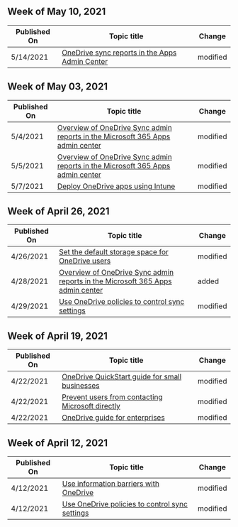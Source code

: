 <!-- This file is generated automatically each week. Changes made to this file will be overwritten.-->



## Week of May 10, 2021


| Published On |Topic title | Change |
|------|------------|--------|
| 5/14/2021 | [OneDrive sync reports in the Apps Admin Center](/OneDrive/sync-health) | modified |


## Week of May 03, 2021


| Published On |Topic title | Change |
|------|------------|--------|
| 5/4/2021 | [Overview of OneDrive Sync admin reports in the Microsoft 365 Apps admin center](/OneDrive/sync-health) | modified |
| 5/5/2021 | [Overview of OneDrive Sync admin reports in the Microsoft 365 Apps admin center](/OneDrive/sync-health) | modified |
| 5/7/2021 | [Deploy OneDrive apps using Intune](/OneDrive/deploy-intune) | modified |


## Week of April 26, 2021


| Published On |Topic title | Change |
|------|------------|--------|
| 4/26/2021 | [Set the default storage space for OneDrive users](/OneDrive/set-default-storage-space) | modified |
| 4/28/2021 | [Overview of OneDrive Sync admin reports in the Microsoft 365 Apps admin center](/OneDrive/sync-health) | added |
| 4/29/2021 | [Use OneDrive policies to control sync settings](/OneDrive/use-group-policy) | modified |


## Week of April 19, 2021


| Published On |Topic title | Change |
|------|------------|--------|
| 4/22/2021 | [OneDrive QuickStart guide for small businesses](/OneDrive/one-drive-quickstart-small-business) | modified |
| 4/22/2021 | [Prevent users from contacting Microsoft directly](/OneDrive/disable-contact-support-send-feedback) | modified |
| 4/22/2021 | [OneDrive guide for enterprises](/OneDrive/plan-onedrive-enterprise) | modified |


## Week of April 12, 2021


| Published On |Topic title | Change |
|------|------------|--------|
| 4/12/2021 | [Use information barriers with OneDrive](/OneDrive/information-barriers) | modified |
| 4/12/2021 | [Use OneDrive policies to control sync settings](/OneDrive/use-group-policy) | modified |
